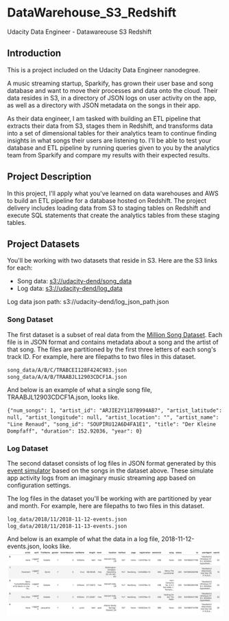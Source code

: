 # DataWarehouse_S3_Redshift
Udacity Data Engineer - Datawareouse S3 Redshift

## Introduction
This is a project included on the Udacity Data Engineer nanodegree.

A music streaming startup, Sparkify, has grown their user base and song database and want to move their processes and data onto the cloud. Their data resides in S3, in a directory of JSON logs on user activity on the app, as well as a directory with JSON metadata on the songs in their app.

As their data engineer, I am tasked with building an ETL pipeline that extracts their data from S3, stages them in Redshift, and transforms data into a set of dimensional tables for their analytics team to continue finding insights in what songs their users are listening to. I'll be able to test your database and ETL pipeline by running queries given to you by the analytics team from Sparkify and compare my results with their expected results.

## Project Description
In this project, I'll apply what you've learned on data warehouses and AWS to build an ETL pipeline for a database hosted on Redshift. The project delivery includes loading data from S3 to staging tables on Redshift and execute SQL statements that create the analytics tables from these staging tables.

## Project Datasets
You'll be working with two datasets that reside in S3. Here are the S3 links for each:
- Song data: [s3://udacity-dend/song_data](https://s3.console.aws.amazon.com/s3/buckets/udacity-dend?region=us-west-2&prefix=song-data/&showversions=false)
- Log data: [s3://udacity-dend/log_data](https://s3.console.aws.amazon.com/s3/buckets/udacity-dend?region=us-west-2&prefix=log_data/&showversions=false)

Log data json path: s3://udacity-dend/log_json_path.json

### Song Dataset
The first dataset is a subset of real data from the [Million Song Dataset](http://millionsongdataset.com/). Each file is in JSON format and contains metadata about a song and the artist of that song. The files are partitioned by the first three letters of each song's track ID. For example, here are filepaths to two files in this dataset.

```
song_data/A/B/C/TRABCEI128F424C983.json
song_data/A/A/B/TRAABJL12903CDCF1A.json
```
And below is an example of what a single song file, TRAABJL12903CDCF1A.json, looks like.
```
{"num_songs": 1, "artist_id": "ARJIE2Y1187B994AB7", "artist_latitude": null, "artist_longitude": null, "artist_location": "", "artist_name": "Line Renaud", "song_id": "SOUPIRU12A6D4FA1E1", "title": "Der Kleine Dompfaff", "duration": 152.92036, "year": 0}
```

### Log Dataset
The second dataset consists of log files in JSON format generated by this [event simulator](https://github.com/Interana/eventsim) based on the songs in the dataset above. These simulate app activity logs from an imaginary music streaming app based on configuration settings.

The log files in the dataset you'll be working with are partitioned by year and month. For example, here are filepaths to two files in this dataset.

```
log_data/2018/11/2018-11-12-events.json
log_data/2018/11/2018-11-13-events.json
```
And below is an example of what the data in a log file, 2018-11-12-events.json, looks like.
![log data](log-data.png)
